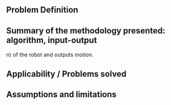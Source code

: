 ## Problem Definition

## Summary of the methodology presented: algorithm, input-output
n) of the robot and outputs motion.

## Applicability / Problems solved 

## Assumptions and limitations
